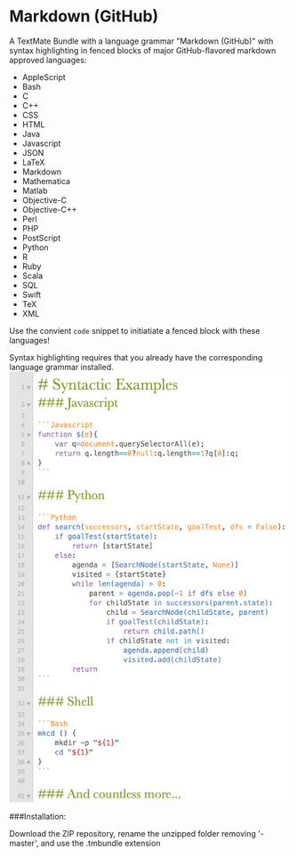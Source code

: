 # Markdown (GitHub)

A TextMate Bundle with a language grammar "Markdown (GitHub)" with syntax highlighting in fenced blocks of major GitHub-flavored markdown approved languages: 

+ AppleScript
+ Bash
+ C
+ C++
+ CSS
+ HTML
+ Java
+ Javascript
+ JSON
+ LaTeX
+ Markdown
+ Mathematica
+ Matlab
+ Objective-C
+ Objective-C++
+ Perl
+ PHP
+ PostScript
+ Python
+ R
+ Ruby
+ Scala
+ SQL
+ Swift
+ TeX
+ XML

Use the convient `code` snippet to initiatiate a fenced block with these languages!

Syntax highlighting requires that you already have the corresponding language grammar installed.
![Syntactic and Illustrative Example](example.png "Shown with my Epsilon-Light Theme!")

###Installation:

Download the ZIP repository, rename the unzipped folder removing '-master', and use the .tmbundle extension

